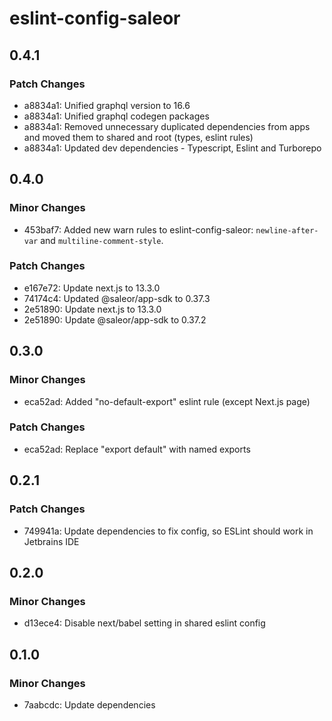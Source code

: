 # eslint-config-saleor

## 0.4.1

### Patch Changes

- a8834a1: Unified graphql version to 16.6
- a8834a1: Unified graphql codegen packages
- a8834a1: Removed unnecessary duplicated dependencies from apps and moved them to shared and root (types, eslint rules)
- a8834a1: Updated dev dependencies - Typescript, Eslint and Turborepo

## 0.4.0

### Minor Changes

- 453baf7: Added new warn rules to eslint-config-saleor: `newline-after-var` and `multiline-comment-style`.

### Patch Changes

- e167e72: Update next.js to 13.3.0
- 74174c4: Updated @saleor/app-sdk to 0.37.3
- 2e51890: Update next.js to 13.3.0
- 2e51890: Update @saleor/app-sdk to 0.37.2

## 0.3.0

### Minor Changes

- eca52ad: Added "no-default-export" eslint rule (except Next.js page)

### Patch Changes

- eca52ad: Replace "export default" with named exports

## 0.2.1

### Patch Changes

- 749941a: Update dependencies to fix config, so ESLint should work in Jetbrains IDE

## 0.2.0

### Minor Changes

- d13ece4: Disable next/babel setting in shared eslint config

## 0.1.0

### Minor Changes

- 7aabcdc: Update dependencies
